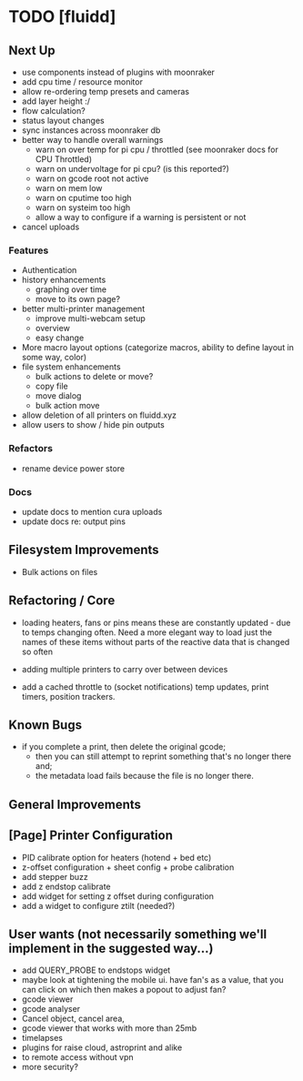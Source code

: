 # TODO [fluidd]

## Next Up

- use components instead of plugins with moonraker
- add cpu time / resource monitor
- allow re-ordering temp presets and cameras
- add layer height :/
- flow calculation?
- status layout changes
- sync instances across moonraker db
- better way to handle overall warnings
  - warn on over temp for pi cpu / throttled (see moonraker docs for CPU Throttled)
  - warn on undervoltage for pi cpu? (is this reported?)
  - warn on gcode root not active
  - warn on mem low
  - warn on cputime too high
  - warn on systeim too high
  - allow a way to configure if a warning is persistent or not
- cancel uploads

### Features

- Authentication
- history enhancements
  - graphing over time
  - move to its own page?
- better multi-printer management
  - improve multi-webcam setup
  - overview
  - easy change
- More macro layout options (categorize macros, ability to define layout in some way, color)
- file system enhancements
  - bulk actions to delete or move?
  - copy file
  - move dialog
  - bulk action move
- allow deletion of all printers on fluidd.xyz
- allow users to show / hide pin outputs

### Refactors

- rename device power store

### Docs

- update docs to mention cura uploads
- update docs re: output pins

## Filesystem Improvements

- Bulk actions on files

## Refactoring / Core

- loading heaters, fans or pins means these are constantly updated - due to temps changing
  often. Need a more elegant way to load just the names of these items without parts of the
  reactive data that is changed so often

- adding multiple printers to carry over between devices
- add a cached throttle to (socket notifications) temp updates, print timers, position trackers.

## Known Bugs

- if you complete a print, then delete the original gcode;
  - then you can still attempt to reprint something that's no longer there and;
  - the metadata load fails because the file is no longer there.

## General Improvements

## [Page] Printer Configuration

- PID calibrate option for heaters (hotend + bed etc)
- z-offset configuration + sheet config + probe calibration
- add stepper buzz
- add z endstop calibrate
- add widget for setting z offset during configuration
- add a widget to configure ztilt (needed?)

## User wants (not necessarily something we'll implement in the suggested way...)

- add QUERY_PROBE to endstops widget
- maybe look at tightening the mobile ui. have fan's as a value, that you can click
  on which then makes a popout to adjust fan?
- gcode viewer
- gcode analyser
- Cancel object, cancel area,
- gcode viewer that works with more than 25mb
- timelapses
- plugins for raise cloud, astroprint and alike
- to remote access without vpn
- more security?
